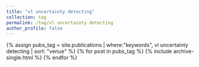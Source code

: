 ```yaml
---
title: "vl uncertainty detecting"
collection: tag
permalink: /tag/vl uncertainty detecting
author_profile: false
---
```

{% assign pubs_tag = site.publications | where:"keywords", vl uncertainty detecting | sort: "venue" %}
{% for post in pubs_tag %}
  {% include archive-single.html %}
{% endfor %}